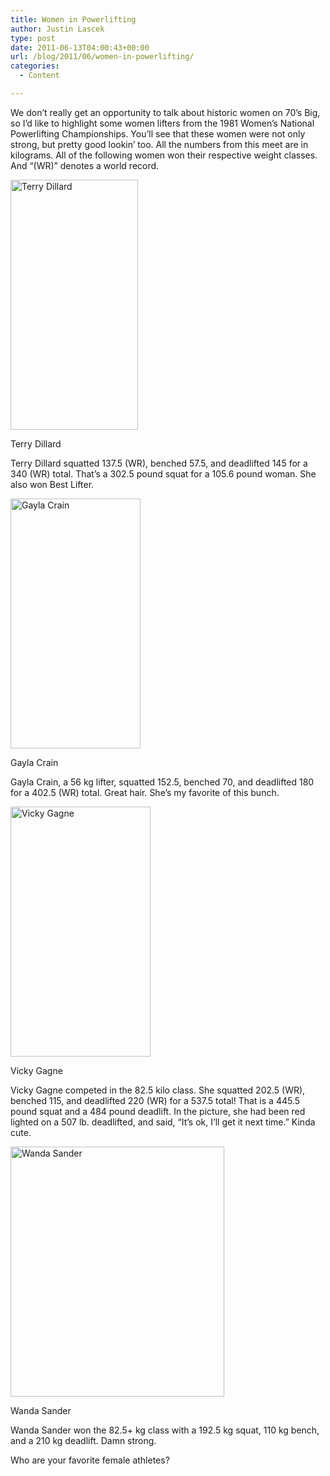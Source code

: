 ```yaml
---
title: Women in Powerlifting
author: Justin Lascek
type: post
date: 2011-06-13T04:00:43+00:00
url: /blog/2011/06/women-in-powerlifting/
categories:
  - Content

---
```

We don&rsquo;t really get an opportunity to talk about historic women on 70&rsquo;s Big, so I&rsquo;d like to highlight some women lifters from the 1981 Women&rsquo;s National Powerlifting Championships. You&rsquo;ll see that these women were not only strong, but pretty good lookin&rsquo; too. All the numbers from this meet are in kilograms. All of the following women won their respective weight classes. And &#8220;(WR)&#8221; denotes a world record.
  

  


<div id="attachment_763" style="width: 214px" class="wp-caption aligncenter">
  <img aria-describedby="caption-attachment-763" data-attachment-id="763" data-permalink="/blog/2009/11/1981-womens-powerlifting-championships/terry_dillard/" data-orig-file="/2009/11/terry_dillard.jpg" data-orig-size="616,1206" data-comments-opened="1" data-image-meta="{&quot;aperture&quot;:&quot;0&quot;,&quot;credit&quot;:&quot;&quot;,&quot;camera&quot;:&quot;CanoScan LiDE 200&quot;,&quot;caption&quot;:&quot;&quot;,&quot;created_timestamp&quot;:&quot;1258496209&quot;,&quot;copyright&quot;:&quot;&quot;,&quot;focal_length&quot;:&quot;0&quot;,&quot;iso&quot;:&quot;0&quot;,&quot;shutter_speed&quot;:&quot;0&quot;,&quot;title&quot;:&quot;&quot;}" data-image-title="terry_dillard" data-image-description="" data-medium-file="/2009/11/terry_dillard-204x400.jpg" data-large-file="/2009/11/terry_dillard-523x1024.jpg" src="/2009/11/terry_dillard-204x400.jpg" alt="Terry Dillard" title="terry_dillard" width="204" height="400" class="size-medium wp-image-763" srcset="/2009/11/terry_dillard-204x400.jpg 204w, /2009/11/terry_dillard-523x1024.jpg 523w, /2009/11/terry_dillard.jpg 616w" sizes="(max-width: 204px) 100vw, 204px" />
  
  <p id="caption-attachment-763" class="wp-caption-text">
    Terry Dillard
  </p>
</div>


  

  
Terry Dillard squatted 137.5 (WR), benched 57.5, and deadlifted 145 for a 340 (WR) total. That&rsquo;s a 302.5 pound squat for a 105.6 pound woman. She also won Best Lifter.
  

  


<div id="attachment_764" style="width: 218px" class="wp-caption aligncenter">
  <img aria-describedby="caption-attachment-764" data-attachment-id="764" data-permalink="/blog/2009/11/1981-womens-powerlifting-championships/gayla_crain/" data-orig-file="/2009/11/gayla_crain.jpg" data-orig-size="677,1298" data-comments-opened="1" data-image-meta="{&quot;aperture&quot;:&quot;0&quot;,&quot;credit&quot;:&quot;&quot;,&quot;camera&quot;:&quot;CanoScan LiDE 200&quot;,&quot;caption&quot;:&quot;&quot;,&quot;created_timestamp&quot;:&quot;1258496209&quot;,&quot;copyright&quot;:&quot;&quot;,&quot;focal_length&quot;:&quot;0&quot;,&quot;iso&quot;:&quot;0&quot;,&quot;shutter_speed&quot;:&quot;0&quot;,&quot;title&quot;:&quot;&quot;}" data-image-title="gayla_crain" data-image-description="" data-medium-file="/2009/11/gayla_crain-208x400.jpg" data-large-file="/2009/11/gayla_crain-534x1024.jpg" src="/2009/11/gayla_crain-208x400.jpg" alt="Gayla Crain" title="gayla_crain" width="208" height="400" class="size-medium wp-image-764" srcset="/2009/11/gayla_crain-208x400.jpg 208w, /2009/11/gayla_crain-534x1024.jpg 534w, /2009/11/gayla_crain.jpg 677w" sizes="(max-width: 208px) 100vw, 208px" />
  
  <p id="caption-attachment-764" class="wp-caption-text">
    Gayla Crain
  </p>
</div>


  

  
Gayla Crain, a 56 kg lifter, squatted 152.5, benched 70, and deadlifted 180 for a 402.5 (WR) total. Great hair. She&rsquo;s my favorite of this bunch.
  

  


<div id="attachment_765" style="width: 234px" class="wp-caption aligncenter">
  <img aria-describedby="caption-attachment-765" data-attachment-id="765" data-permalink="/blog/2009/11/1981-womens-powerlifting-championships/vicky_gagne/" data-orig-file="/2009/11/vicky_gagne.jpg" data-orig-size="620,1106" data-comments-opened="1" data-image-meta="{&quot;aperture&quot;:&quot;0&quot;,&quot;credit&quot;:&quot;&quot;,&quot;camera&quot;:&quot;CanoScan LiDE 200&quot;,&quot;caption&quot;:&quot;&quot;,&quot;created_timestamp&quot;:&quot;1258510508&quot;,&quot;copyright&quot;:&quot;&quot;,&quot;focal_length&quot;:&quot;0&quot;,&quot;iso&quot;:&quot;0&quot;,&quot;shutter_speed&quot;:&quot;0&quot;,&quot;title&quot;:&quot;&quot;}" data-image-title="vicky_gagne" data-image-description="" data-medium-file="/2009/11/vicky_gagne-224x400.jpg" data-large-file="/2009/11/vicky_gagne-574x1024.jpg" src="/2009/11/vicky_gagne-224x400.jpg" alt="Vicky Gagne" title="vicky_gagne" width="224" height="400" class="size-medium wp-image-765" srcset="/2009/11/vicky_gagne-224x400.jpg 224w, /2009/11/vicky_gagne-574x1024.jpg 574w, /2009/11/vicky_gagne.jpg 620w" sizes="(max-width: 224px) 100vw, 224px" />
  
  <p id="caption-attachment-765" class="wp-caption-text">
    Vicky Gagne
  </p>
</div>


  

  
Vicky Gagne competed in the 82.5 kilo class. She squatted 202.5 (WR), benched 115, and deadlifted 220 (WR) for a 537.5 total! That is a 445.5 pound squat and a 484 pound deadlift. In the picture, she had been red lighted on a 507 lb. deadlifted, and said, &#8220;It&rsquo;s ok, I&rsquo;ll get it next time.&#8221; Kinda cute.
  

  


<div id="attachment_766" style="width: 352px" class="wp-caption aligncenter">
  <img aria-describedby="caption-attachment-766" data-attachment-id="766" data-permalink="/blog/2009/11/1981-womens-powerlifting-championships/wanda_sander/" data-orig-file="/2009/11/wanda_sander.jpg" data-orig-size="628,733" data-comments-opened="1" data-image-meta="{&quot;aperture&quot;:&quot;0&quot;,&quot;credit&quot;:&quot;&quot;,&quot;camera&quot;:&quot;CanoScan LiDE 200&quot;,&quot;caption&quot;:&quot;&quot;,&quot;created_timestamp&quot;:&quot;1258510508&quot;,&quot;copyright&quot;:&quot;&quot;,&quot;focal_length&quot;:&quot;0&quot;,&quot;iso&quot;:&quot;0&quot;,&quot;shutter_speed&quot;:&quot;0&quot;,&quot;title&quot;:&quot;&quot;}" data-image-title="wanda_sander" data-image-description="" data-medium-file="/2009/11/wanda_sander-342x400.jpg" data-large-file="/2009/11/wanda_sander.jpg" src="/2009/11/wanda_sander-342x400.jpg" alt="Wanda Sander" title="wanda_sander" width="342" height="400" class="size-medium wp-image-766" srcset="/2009/11/wanda_sander-342x400.jpg 342w, /2009/11/wanda_sander.jpg 628w" sizes="(max-width: 342px) 100vw, 342px" />
  
  <p id="caption-attachment-766" class="wp-caption-text">
    Wanda Sander
  </p>
</div>


  

  
Wanda Sander won the 82.5+ kg class with a 192.5 kg squat, 110 kg bench, and a 210 kg deadlift. Damn strong.
  

  
Who are your favorite female athletes?
